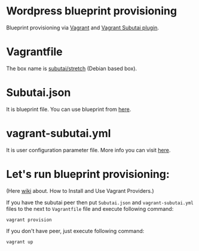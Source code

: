 # Wordpress blueprint provisioning

Blueprint provisioning via [Vagrant](https://www.vagrantup.com/) and [Vagrant Subutai plugin](https://github.com/subutai-io/vagrant).

# Vagrantfile
The box name is [subutai/stretch](https://app.vagrantup.com/subutai/boxes/stretch) (Debian based box).

# Subutai.json
It is blueprint file. You can use blueprint from [here](https://github.com/subutai-blueprints).

# vagrant-subutai.yml

It is user configuration parameter file. More info you can visit [here](https://github.com/subutai-io/vagrant/wiki/Configuration-Parameters). 

# Let's run blueprint provisioning:
(Here [wiki](https://github.com/subutai-io/vagrant/wiki/How-to-Install-and-Use-Vagrant-Providers) about. How to Install and Use Vagrant Providers.)

If you have the subutai peer then put `Subutai.json` and `vagrant-subutai.yml` files to the next to `Vagrantfile` file
and execute following command:

`vagrant provision`

If you don't have peer, just execute following command:

`vagrant up`



